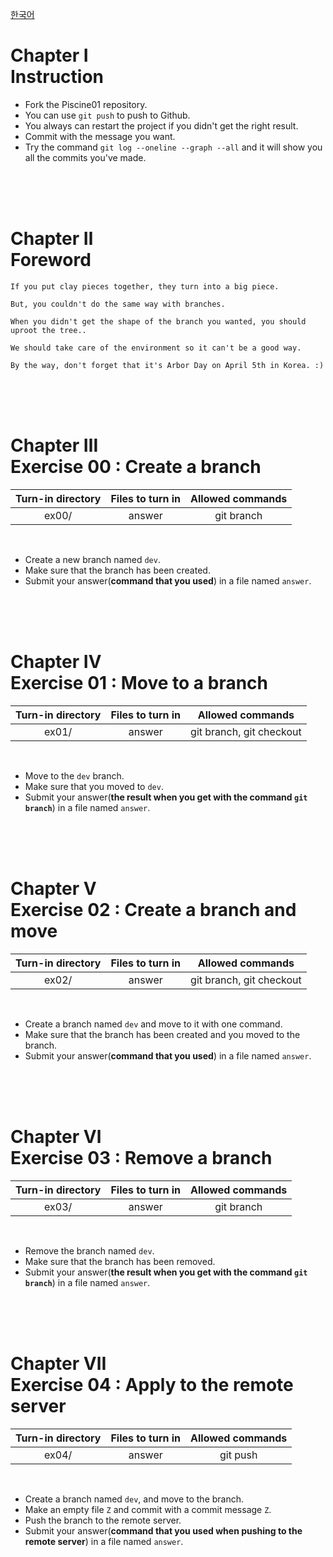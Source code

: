 [한국어](README.kr.md)
# Chapter Ⅰ<br>Instruction

- Fork the Piscine01 repository.
- You can use `git push` to push to Github.
- You always can restart the project if you didn't get the right result.
- Commit with the message you want.
- Try the command `git log --oneline --graph --all` and it will show you all the commits you've made.

<br>
<br>
<br>

# Chapter Ⅱ<br>Foreword


    If you put clay pieces together, they turn into a big piece.
    
    But, you couldn't do the same way with branches.
    
    When you didn't get the shape of the branch you wanted, you should uproot the tree..
    
    We should take care of the environment so it can't be a good way.

    By the way, don't forget that it's Arbor Day on April 5th in Korea. :)
        
<br>
<br>
<br>

# Chapter Ⅲ<br>Exercise 00 : Create a branch

| Turn-in directory | Files to turn in | Allowed commands |
|:--:|:--:|:--:|
| ex00/ | answer | git branch |

<br>

- Create a new branch named `dev`.
- Make sure that the branch has been created.
- Submit your answer(**command that you used**) in a file named `answer`.

<br>
<br>
<br>

# Chapter Ⅳ<br>Exercise 01 : Move to a branch

| Turn-in directory | Files to turn in | Allowed commands |
|:--:|:--:|:--:|
| ex01/ | answer | git branch, git checkout |

<br>

- Move to the `dev` branch.
- Make sure that you moved to `dev`.
- Submit your answer(**the result when you get with the command `git branch`**) in a file named `answer`.

<br>
<br>
<br>

# Chapter Ⅴ<br>Exercise 02 : Create a branch and move

| Turn-in directory | Files to turn in | Allowed commands |
|:--:|:--:|:--:|
| ex02/ | answer | git branch, git checkout |

<br>

- Create a branch named `dev` and move to it with one command.
- Make sure that the branch has been created and you moved to the branch.
- Submit your answer(**command that you used**) in a file named `answer`.

<br>
<br>
<br>

# Chapter Ⅵ<br>Exercise 03 : Remove a branch
| Turn-in directory | Files to turn in | Allowed commands |
|:--:|:--:|:--:|
| ex03/ | answer | git branch |

<br>

- Remove the branch named `dev`.
- Make sure that the branch has been removed.
- Submit your answer(**the result when you get with the command `git branch`**) in a file named `answer`.

<br>
<br>
<br>

# Chapter Ⅶ<br>Exercise 04 : Apply to the remote server
| Turn-in directory | Files to turn in | Allowed commands |
|:--:|:--:|:--:|
| ex04/ | answer | git push |

<br>

- Create a branch named `dev`, and move to the branch.
- Make an empty file `Z` and commit with a commit message `Z`.
- Push the branch to the remote server.
- Submit your answer(**command that you used when pushing to the remote server**) in a file named `answer`.